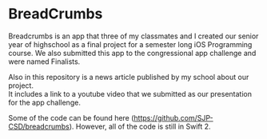 # BreadCrumbs

Breadcrumbs is an app that three of my classmates and I created our senior year of highschool as a 
final project for a semester long iOS Programming course.  We also submitted this app to the 
congressional app challenge and were named Finalists.  

Also in this repository is a news article published by my school about our project.  
It includes a link to a youtube video that we submitted as our presentation for the app challenge.  

Some of the code can be found here (https://github.com/SJP-CSD/breadcrumbs).  However, all of the code is 
still in Swift 2.  
